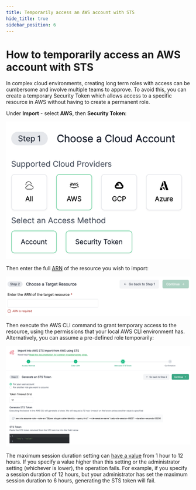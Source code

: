 ```yaml
---
title: Temporarily access an AWS account with STS
hide_title: true
sidebar_position: 6
---
```


# How to temporarily access an AWS account with STS
In complex cloud environments, creating long term roles with access can be cumbersome and involve multiple teams to approve. To avoid this, you can create a temporary Security Token which allows access to a specific resource in AWS without having to create a permanent role.


Under **Import** - select **AWS**, then **Security Token**:

![Security Token](/img/security-token.png)

Then enter the full [ARN](https://docs.aws.amazon.com/IAM/latest/UserGuide/reference-arns.html) of the resource you wish to import:

![ARN](/img/arn.png)

Then execute the AWS CLI command to grant temporary access to the resource, using the permissions that your local AWS CLI environment has. Alternatively, you can assume a pre-defined role temporarily:

![Assume Role](/img/assume-role.png)

The maximum session duration setting can [have a value](https://awscli.amazonaws.com/v2/documentation/api/latest/reference/sts/assume-role.html) from 1 hour to 12 hours. If you specify a value higher than this setting or the administrator setting (whichever is lower), the operation fails. For example, if you specify a session duration of 12 hours, but your administrator has set the maximum session duration to 6 hours, generating the STS token will fail.
